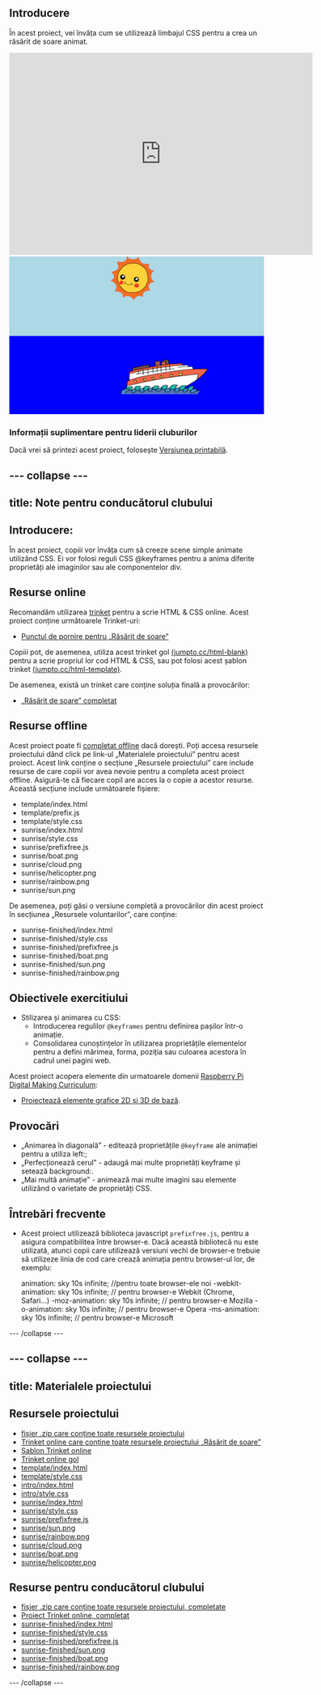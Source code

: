 ## Introducere

În acest proiect, vei învăța cum se utilizează limbajul CSS pentru a crea un răsărit de soare animat.

<div class="trinket">
  <iframe src="https://trinket.io/embed/html/abcc0284a3?outputOnly=true&start=result" width="600" height="400" frameborder="0" marginwidth="0" marginheight="0" allowfullscreen>
  </iframe>
  <img src="images/sunrise-final.png">
</div>

### Informații suplimentare pentru liderii cluburilor

Dacă vrei să printezi acest proiect, folosește [Versiunea printabilă](https://projects.raspberrypi.org/en/projects/sunrise/print).

## \--- collapse \---

## title: Note pentru conducătorul clubului

## Introducere:

În acest proiect, copiii vor învăța cum să creeze scene simple animate utilizând CSS. Ei vor folosi reguli CSS @keyframes pentru a anima diferite proprietăți ale imaginilor sau ale componentelor div.

## Resurse online

Recomandăm utilizarea [trinket](https://trinket.io/) pentru a scrie HTML & CSS online. Acest proiect conține următoarele Trinket-uri:

+ [Punctul de pornire pentru „Răsărit de soare”](https://trinket.io/html/web-sunrise)

Copiii pot, de asemenea, utiliza acest trinket gol [(jumpto.cc/html-blank)](http://jumpto.cc/html-blank) pentru a scrie propriul lor cod HTML & CSS, sau pot folosi acest șablon trinket [(jumpto.cc/html-template)](http://jumpto.cc/html-template).

De asemenea, există un trinket care conține soluția finală a provocărilor:

+ [„Răsărit de soare” completat](https://trinket.io/html/abcc0284a3)

## Resurse offline

Acest proiect poate fi [completat offline](../offline.html) dacă dorești. Poți accesa resursele proiectului dând click pe link-ul „Materialele proiectului” pentru acest proiect. Acest link conține o secțiune „Resursele proiectului” care include resurse de care copiii vor avea nevoie pentru a completa acest proiect offline. Asigură-te că fiecare copil are acces la o copie a acestor resurse. Această secțiune include următoarele fișiere:

+ template/index.html
+ template/prefix.js
+ template/style.css
+ sunrise/index.html
+ sunrise/style.css
+ sunrise/prefixfree.js
+ sunrise/boat.png
+ sunrise/cloud.png
+ sunrise/helicopter.png
+ sunrise/rainbow.png
+ sunrise/sun.png

De asemenea, poți găsi o versiune completă a provocărilor din acest proiect în secțiunea „Resursele voluntarilor”, care conține:

+ sunrise-finished/index.html
+ sunrise-finished/style.css
+ sunrise-finished/prefixfree.js
+ sunrise-finished/boat.png
+ sunrise-finished/sun.png
+ sunrise-finished/rainbow.png

## Obiectivele exercitiului

+ Stilizarea și animarea cu CSS: 
    + Introducerea regulilor `@keyframes` pentru definirea pașilor într-o animație.
    + Consolidarea cunoștințelor în utilizarea proprietățile elementelor pentru a defini mărimea, forma, poziția sau culoarea acestora în cadrul unei pagini web.

Acest proiect acopera elemente din urmatoarele domenii [Raspberry Pi Digital Making Curriculum](http://rpf.io/curriculum):

+ [Proiectează elemente grafice 2D și 3D de bază](https://www.raspberrypi.org/curriculum/design/creator).

## Provocări

+ „Animarea în diagonală” - editează proprietățile `@keyframe` ale animației pentru a utiliza left:;
+ „Perfecționează cerul” - adaugă mai multe proprietăți keyframe și setează background:.
+ „Mai multă animație” - animează mai multe imagini sau elemente utilizând o varietate de proprietăți CSS. 

## Întrebări frecvente

+ Acest proiect utilizează biblioteca javascript `prefixfree.js`, pentru a asigura compatibilitea între browser-e. Dacă această bibliotecă nu este utilizată, atunci copii care utilizează versiuni vechi de browser-e trebuie să utilizeze linia de cod care crează animația pentru browser-ul lor, de exemplu:

    animation: sky 10s infinite;            //pentru toate browser-ele noi
    -webkit-animation: sky 10s infinite;    // pentru browser-e Webkit (Chrome, Safari...)
    -moz-animation: sky 10s infinite;       // pentru browser-e Mozilla
    -o-animation: sky 10s infinite;         // pentru browser-e Opera
    -ms-animation: sky 10s infinite;        // pentru browser-e Microsoft 
    

\--- /collapse \---

## \--- collapse \---

## title: Materialele proiectului

## Resursele proiectului

+ [fișier .zip care conține toate resursele proiectului](resources/sunrise-project-resources.zip)
+ [Trinket online care conține toate resursele proiectului „Răsărit de soare”](http://jumpto.cc/web-sunrise)
+ [Șablon Trinket online](http://jumpto.cc/trinket-template)
+ [Trinket online gol](http://jumpto.cc/trinket-blank)
+ [template/index.html](resources/template-index.html)
+ [template/style.css](resources/template-style.css)
+ [intro/index.html](resources/intro-index.html)
+ [intro/style.css](resources/intro-style.css)
+ [sunrise/index.html](resources/sunrise-index.html)
+ [sunrise/style.css](resources/sunrise-style.css)
+ [sunrise/prefixfree.js](resources/sunrise-prefixfree.js)
+ [sunrise/sun.png](resources/sunrise-sun.png)
+ [sunrise/rainbow.png](resources/sunrise-rainbow.png)
+ [sunrise/cloud.png](resources/sunrise-cloud.png)
+ [sunrise/boat.png](resources/sunrise-boat.png)
+ [sunrise/helicopter.png](resources/sunrise-helicopter.png)

## Resurse pentru conducătorul clubului

+ [fișier .zip care conține toate resursele proiectului, completate](resources/sunrise-volunteer-resources.zip)
+ [Proiect Trinket online, completat](https://trinket.io/html/abcc0284a3)
+ [sunrise-finished/index.html](resources/sunrise-finished-index.html)
+ [sunrise-finished/style.css](resources/sunrise-finished-style.css)
+ [sunrise-finished/prefixfree.js](resources/sunrise-finished-prefixfree.js)
+ [sunrise-finished/sun.png](resources/sunrise-finished-sun.png)
+ [sunrise-finished/boat.png](resources/sunrise-finished-boat.png)
+ [sunrise-finished/rainbow.png](resources/sunrise-finished-rainbow.png)

\--- /collapse \---